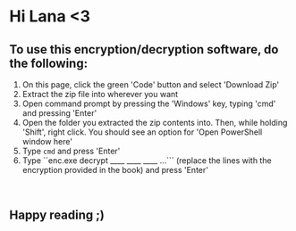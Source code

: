 # Hi Lana <3
## To use this encryption/decryption software, do the following:
1. On this page, click the green 'Code' button and select 'Download Zip'
2. Extract the zip file into wherever you want
3. Open command prompt by pressing the 'Windows' key, typing 'cmd' and pressing 'Enter'
4. Open the folder you extracted the zip contents into. Then, while holding 'Shift', right click. You should see an option for 'Open PowerShell window here'
5. Type ```cmd``` and press 'Enter'
6. Type ``enc.exe decrypt ____ ____ ____ ...``` (replace the lines with the encryption provided in the book) and press 'Enter'
<br>
<h2>Happy reading ;)</h2>